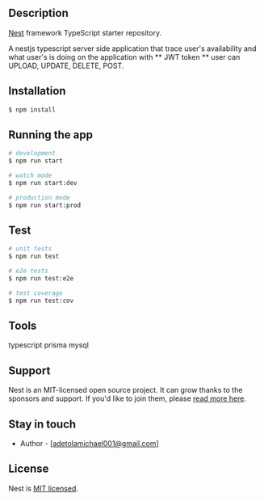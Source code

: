 

## Description

[Nest](https://github.com/nestjs/nest) framework TypeScript starter repository.

A nestjs typescript server side application that trace user's availability and what user's is doing on the application with ** JWT token **
user can UPLOAD, UPDATE, DELETE, POST.

## Installation

```bash
$ npm install
```

## Running the app

```bash
# development
$ npm run start

# watch mode
$ npm run start:dev

# production mode
$ npm run start:prod
```

## Test

```bash
# unit tests
$ npm run test

# e2e tests
$ npm run test:e2e

# test coverage
$ npm run test:cov
```


## Tools

typescript
prisma
mysql

## Support

Nest is an MIT-licensed open source project. It can grow thanks to the sponsors and support. If you'd like to join them, please [read more here](https://docs.nestjs.com/support).

## Stay in touch

- Author - [adetolamichael001@gmail.com]

## License

Nest is [MIT licensed](LICENSE).
